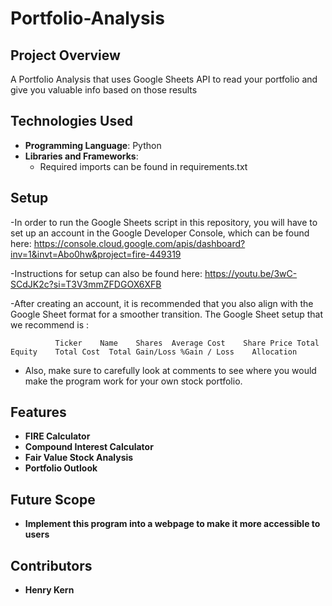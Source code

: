 # Portfolio-Analysis

## Project Overview
A Portfolio Analysis that uses Google Sheets API to read your portfolio and give you valuable info based on those results

## Technologies Used
- **Programming Language**: Python
- **Libraries and Frameworks**: 
  - Required imports can be found in requirements.txt

## Setup
-In order to run the Google Sheets script in this repository, you will have to set up an account in the Google Developer Console, which can be found here:
                      https://console.cloud.google.com/apis/dashboard?inv=1&invt=Abo0hw&project=fire-449319

-Instructions for setup can also be found here:  https://youtu.be/3wC-SCdJK2c?si=T3V3mmZFDGOX6XFB

-After creating an account, it is recommended that you also align with the Google Sheet format for a smoother transition. The Google Sheet setup that we recommend is :

              Ticker	Name	Shares	Average Cost	Share Price	Total Equity	Total Cost	Total Gain/Loss	%Gain / Loss	Allocation	


- Also, make sure to carefully look at comments to see where you would make the program work for your own stock portfolio.

## Features
- **FIRE Calculator**
- **Compound Interest Calculator**
- **Fair Value Stock Analysis**
- **Portfolio Outlook**

## Future Scope
- **Implement this program into a webpage to make it more accessible to users**


## Contributors
- **Henry Kern**
  
